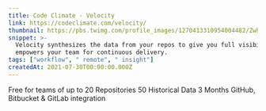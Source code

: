 ```yaml
---
title: Code Climate - Velocity
link: https://codeclimate.com/velocity/
thumbnail: https://pbs.twimg.com/profile_images/1270413310954004482/ZwhcBeAu_400x400.jpg
snippet: >-
  Velocity synthesizes the data from your repos to give you full visibility and
  empowers your team for continuous delivery.
tags: ["workflow", " remote", " insight"]
createdAt: 2021-07-30T00:00:00.000Z
---
```

Free for teams of up to 20
Repositories 50
Historical Data	3 Months
GitHub, Bitbucket & GitLab integration
